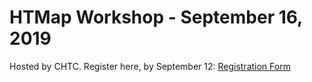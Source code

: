 # HTMap Workshop - September 16, 2019

Hosted by CHTC. Register here, by September 12: [Registration Form](https://docs.google.com/forms/d/e/1FAIpQLSf7L3kX_BklFyk1JhO8GlymaxsjpQrdQ_D8gvEwbx2qJqpAXw/viewform?usp=sf_link)
